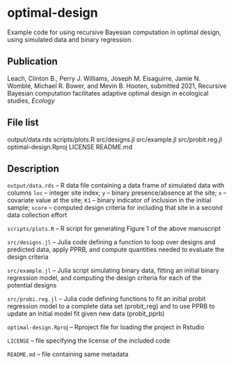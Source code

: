 # optimal-design

Example code for using recursive Bayesian computation in optimal design, using simulated data and binary regression. 

## Publication

Leach, Clinton B., Perry J. Williams, Joseph M. Eisaguirre, Jamie N. Womble, Michael R. Bower, and Mevin B. Hooten, submitted 2021, Recursive Bayesian computation facilitates adaptive optimal design in ecological studies, *Ecology*

## File list

output/data.rds
scripts/plots.R
src/designs.jl
src/example.jl
src/probit.reg.jl
optimal-design.Rproj
LICENSE
README.md

## Description

`output/data.rds` – R data file containing a data frame of simulated data with columns `loc` – integer site index; `y` – binary presence/absence at the site; `x` – covariate value at the site; `K1` – binary indicator of inclusion in the initial sample; `score` – computed design criteria for including that site in a second data collection effort

`scripts/plots.R` – R script for generating Figure 1 of the above manuscript

`src/designs.jl` – Julia code defining a function to loop over designs and predicted data, apply PPRB, and compute quantities needed to evaluate the design criteria

`src/example.jl` – Julia script simulating binary data, fitting an initial binary regression model, and computing the design criteria for each of the potential designs

`src/probi.reg.jl` – Julia code defining functions to fit an initial probit regression model to a complete data set (probit_reg) and to use PPRB to update an initial model fit given new data (probit_pprb)

`optimal-design.Rpro`j – Rproject file for loading the project in Rstudio

`LICENSE` – file specifying the license of the included code

`README.md` – file containing same metadata
